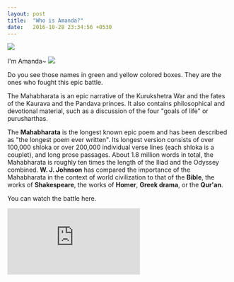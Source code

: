 ```yaml
---
layout: post
title:  "Who is Amanda?"
date:   2016-10-28 23:34:56 +0530
---
```



![]({{site.baseurl}}/images/veda-vyasa-ganesha.jpg)

I'm Amanda~
![]({{site.baseurl}}/images/mahabharata-family-tree.png)

Do you see those names in green and yellow colored boxes. They are the ones who fought this epic battle.

The Mahabharata is an epic narrative of the Kurukshetra War and the fates of the Kaurava and the Pandava princes. It also contains philosophical and devotional material, such as a discussion of the four "goals of life" or purusharthas.

The **Mahabharata** is the longest known epic poem and has been described as "the longest poem ever written". Its longest version consists of over 100,000 shloka or over 200,000 individual verse lines (each shloka is a couplet), and long prose passages. About 1.8 million words in total, the Mahabharata is roughly ten times the length of the Iliad and the Odyssey combined. **W. J. Johnson** has compared the importance of the Mahabharata in the context of world civilization to that of the **Bible**, the works of **Shakespeare**, the works of **Homer**, **Greek drama**, or the **Qur'an**.


You can watch the battle here.

<iframe class="video" src="https://www.youtube.com/embed/zU_5WFb2oUk?list=PLVQ-5tGttzR9txcAtYJG2_XEieXE2yVnz" frameborder="0" allowfullscreen></iframe>
